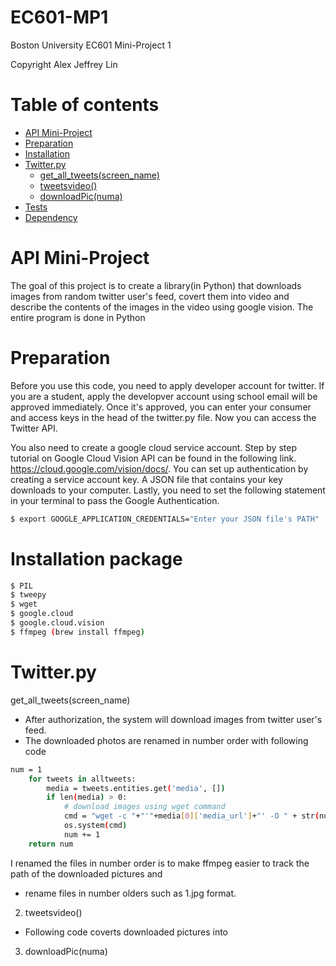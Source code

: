 # EC601-MP1
Boston University
EC601 Mini-Project 1 

Copyright Alex Jeffrey Lin 

Table of contents
=================
<!--ts-->
   * [API Mini-Project](#API-Mini-Project)
   * [Preparation](#Preparation)
   * [Installation](#Installation)
   * [Twitter.py](#Twitter.py) 
      * [get_all_tweets(screen_name)](#get-all-tweets(screen_name))
      * [tweetsvideo()](#tweetsvideo())
      * [downloadPic(numa)](#downloadPic(numa))
   * [Tests](#tests)
   * [Dependency](#dependency)
<!--te-->

API Mini-Project
================
The goal of this project is to create a library(in Python) that downloads images from random twitter user's feed, 
covert them into video and describe the contents of the images in the video using google vision. The entire program is done in Python

Preparation
============
Before you use this code, you need to apply developer account for twitter. If you are a student, apply the developver account using school email will be approved immediately. Once it's approved, you can enter your consumer and access keys in the head of the twitter.py file. Now you can access the Twitter API. 

You also need to create a google cloud service account. Step by step tutorial on Google Cloud Vision API can be found in the following link. https://cloud.google.com/vision/docs/. You can set up authentication by creating a service account key. A JSON file that contains your key downloads to your computer. Lastly, you need to set the following statement in your terminal to pass the Google Authentication.
```bash
$ export GOOGLE_APPLICATION_CREDENTIALS="Enter your JSON file's PATH"
```
Installation package
====================
```bash
$ PIL
$ tweepy 
$ wget
$ google.cloud
$ google.cloud.vision
$ ffmpeg (brew install ffmpeg)
```
Twitter.py
==========
get_all_tweets(screen_name)

  * After authorization, the system will download images from twitter user's feed.
  * The downloaded photos are renamed in number order with following code
```bash
num = 1
    for tweets in alltweets:
        media = tweets.entities.get('media', [])
        if len(media) > 0:
            # download images using wget command
            cmd = "wget -c "+"'"+media[0]['media_url']+"' -O " + str(num)+".jpg"
            os.system(cmd)
            num += 1
    return num
```
I renamed the files in number order is to make ffmpeg easier to track the path of the downloaded pictures and 
  * rename files in number olders such as 1.jpg format.
  
2) tweetsvideo()
  * Following code coverts downloaded pictures into 
  
3) downloadPic(numa)
